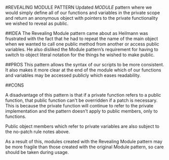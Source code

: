 #REVEALING MODULE PATTERN
Updated *MODULE* pattern where we would simply define all of our functions and variables in the private scope and return an anonymous object with pointers to the private functionality we wished to reveal as public.

##IDEA
The Revealing Module pattern came about as Heilmann was frustrated with the fact that he had to repeat the name of the main object when we wanted to call one public method from another or access public variables.  He also disliked the Module pattern’s requirement for having to switch to object literal notation for the things he wished to make public.

##PROS
This pattern allows the syntax of our scripts to be more consistent. It also makes it more clear at the end of the module which of our functions and variables may be accessed publicly which eases readability.

##CONS

A disadvantage of this pattern is that if a private function refers to a public function, that public function can't be overridden if a patch is necessary. This is because the private function will continue to refer to the private implementation and the pattern doesn't apply to public members, only to functions.

Public object members which refer to private variables are also subject to the no-patch rule notes above.

As a result of this, modules created with the Revealing Module pattern may be more fragile than those created with the original Module pattern, so care should be taken during usage.